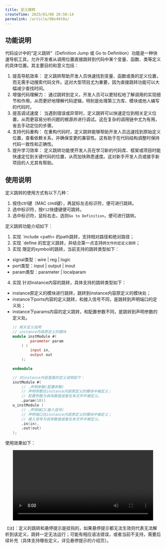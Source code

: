 ```yaml
---
title: 定义跳转
createTime: 2025/01/08 20:58:14
permalink: /article/90x49t8x/
---
```


## 功能说明

代码设计中的“定义跳转”（Definition Jump 或 Go to Definition）功能是一种快速导航工具，允许开发者从调用位置直接跳转到代码中某个变量、函数、类等定义的具体位置。其主要目的和意义包括：

1. 提高导航效率：
   定义跳转帮助开发人员快速找到变量、函数或类的定义位置，而无需手动搜索代码文件。这对大型项目尤为重要，因为直接跳转功能可以大幅减少查找时间。
2. 增强代码理解力：
    通过跳转到定义，开发人员可以更轻松地了解调用的实现细节和作用，从而更好地理解代码逻辑，特别是处理第三方库、模块或他人编写的代码时。
3. 提高调试速度：
    当遇到错误或异常时，定义跳转可以快速定位到相关定义位置，从而更容易分析问题的根源并进行调试。这在复杂的调用链中尤为有用，省去手动定位的步骤。
4. 支持代码重构：
    在重构代码时，定义跳转能够帮助开发人员迅速找到原始定义位置，查看依赖关系，并确保变更的兼容性。这有助于在代码结构调整时保持代码一致性和正确性。
5. 提升学习效率：
    定义跳转功能使开发人员在学习新的代码库、框架或项目时能快速定位到关键代码的位置，从而加快熟悉速度。这对新手开发人员或接手新项目的人尤其有帮助。

## 使用说明

定义跳转的使用方式有以下几种：
1. 按住ctrl键（MAC cmd键），再鼠标左击标识符，便可进行跳转。
2. 选中标识符，按`F12`快捷键便可跳转。
3. 选中标识符，鼠标右击，选则`Go to Definition`，便可进行跳转。

定义跳转功能介绍如下：
1. 实现 `include \<path> 的path跳转，支持相对路径和绝对路径；
2. 实现 \`define 的宏定义跳转，并结合第一点支持`跨文件的宏定义跳转`；
3. 实现 限定的symbol的跳转，当前支持的跳转类型如下：
  - signal类型：wire | reg | logic
  - port类型：input | output | inout
  - param类型：parameter | localparam
4. 实现 针对instance内容的跳转，具体支持的跳转类型如下：
  - instance原定义的模块进行跳转，跳转到instance内容原定义的模块处；
  - instance下ports内容的定义跳转，和接入信号不同，是跳转到声明端口的定义处；
  - instance下params内容的定义跳转，和配置参数不同，是跳转到声明参数的定义处。
    ```verilog
    // 相关定义说明
    // instance内容原定义的模块
    module instModule #( 
            parameter param
        ) (
            input in,
            output out
        );  
        
    endmodule

    // 对instance内容里面的定义说明如下：
    instModule #(
        // .声明参数(配置参数)
        // 声明参数在instance内容原定义的模块中被定义；
        // 配置参数为具体数值或者在本文件中被定义。
        .param(10))
    u_instModule (  
        // .声明端口(接入信号)
        // 声明端口在instance内容原定义的模块中被定义；
        // 接入信号为具体数值或者在本文件中被定义。
        .in(in),
        .out(out)
    );
    ```

使用效果如下：

<!-- TODO: definition-jumps -->
<center>
<video width="90%" controls>  
  <source src="/videos/definition-jumps.mp4" type="video/mp4">  
  您的浏览器不支持视频标签。  
</video>
</center>

`【注】`：定义的跳转和悬停提示是挂钩的，如果悬停提示都无法生效则代表无法解析到该定义，跳转一定无法运行；可能有相应语法错误，或者当前不支持，需要后续补充（具体支持哪些定义，详见悬停提示的介绍页）。